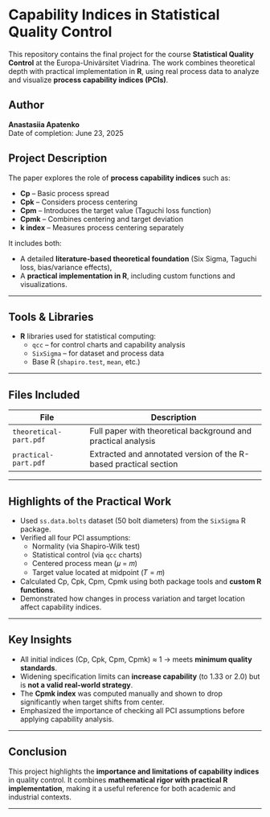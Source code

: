  
# Capability Indices in Statistical Quality Control

This repository contains the final project for the course **Statistical Quality Control** at the Europa-Univärsitet Viadrina. The work combines theoretical depth with practical implementation in **R**, using real process data to analyze and visualize **process capability indices (PCIs)**.

## Author
**Anastasiia Apatenko**  
Date of completion: June 23, 2025

## Project Description

The paper explores the role of **process capability indices** such as:

- **Cp** – Basic process spread
- **Cpk** – Considers process centering
- **Cpm** – Introduces the target value (Taguchi loss function)
- **Cpmk** – Combines centering and target deviation
- **k index** – Measures process centering separately

It includes both:
- A detailed **literature-based theoretical foundation** (Six Sigma, Taguchi loss, bias/variance effects),
- A **practical implementation in R**, including custom functions and visualizations.

---

## Tools & Libraries

- **R** libraries used for statistical computing:
  - `qcc` – for control charts and capability analysis
  - `SixSigma` – for dataset and process data
  - Base R (`shapiro.test`, `mean`, etc.)

---

## Files Included

| File | Description |
|------|-------------|
| `theoretical-part.pdf` | Full paper with theoretical background and practical analysis |
| `practical-part.pdf` | Extracted and annotated version of the R-based practical section |


---

## Highlights of the Practical Work

- Used `ss.data.bolts` dataset (50 bolt diameters) from the `SixSigma` R package.
- Verified all four PCI assumptions:
  - Normality (via Shapiro-Wilk test)
  - Statistical control (via `qcc` charts)
  - Centered process mean (𝜇 = 𝑚)
  - Target value located at midpoint (𝑇 = 𝑚)
- Calculated Cp, Cpk, Cpm, Cpmk using both package tools and **custom R functions**.
- Demonstrated how changes in process variation and target location affect capability indices.

---

## Key Insights

- All initial indices (Cp, Cpk, Cpm, Cpmk) ≈ 1 → meets **minimum quality standards**.
- Widening specification limits can **increase capability** (to 1.33 or 2.0) but is **not a valid real-world strategy**.
- The **Cpmk index** was computed manually and shown to drop significantly when target shifts from center.
- Emphasized the importance of checking all PCI assumptions before applying capability analysis.

---

## Conclusion

This project highlights the **importance and limitations of capability indices** in quality control. It combines **mathematical rigor with practical R implementation**, making it a useful reference for both academic and industrial contexts.

---


